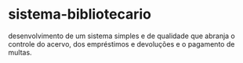 # sistema-bibliotecario
desenvolvimento de um sistema simples e de qualidade que abranja o controle do acervo, dos empréstimos e devoluções e o pagamento de multas.
